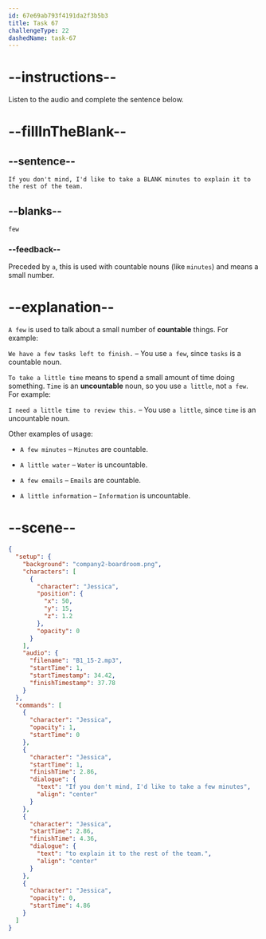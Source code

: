 ```yaml
---
id: 67e69ab793f4191da2f3b5b3
title: Task 67
challengeType: 22
dashedName: task-67
---
```


<!-- (Audio) Jessica: If you don't mind, I'd like to take a few minutes to explain it to the rest of the team. -->

# --instructions--

Listen to the audio and complete the sentence below.

# --fillInTheBlank--

## --sentence--

`If you don't mind, I'd like to take a BLANK minutes to explain it to the rest of the team.`

## --blanks--

`few`

### --feedback--

Preceded by `a`, this is used with countable nouns (like `minutes`) and means a small number.

# --explanation--

`A few` is used to talk about a small number of **countable** things. For example:

`We have a few tasks left to finish.` – You use `a few`, since `tasks` is a countable noun.

`To take a little time` means to spend a small amount of time doing something. `Time` is an **uncountable** noun, so you use `a little`, not `a few`. For example:

`I need a little time to review this.` – You use `a little`, since `time` is an uncountable noun.

Other examples of usage:

- `A few minutes` – `Minutes` are countable.

- `A little water` – `Water` is uncountable.

- `A few emails` – `Emails` are countable.

- `A little information` – `Information` is uncountable.

# --scene--

```json
{
  "setup": {
    "background": "company2-boardroom.png",
    "characters": [
      {
        "character": "Jessica",
        "position": {
          "x": 50,
          "y": 15,
          "z": 1.2
        },
        "opacity": 0
      }
    ],
    "audio": {
      "filename": "B1_15-2.mp3",
      "startTime": 1,
      "startTimestamp": 34.42,
      "finishTimestamp": 37.78
    }
  },
  "commands": [
    {
      "character": "Jessica",
      "opacity": 1,
      "startTime": 0
    },
    {
      "character": "Jessica",
      "startTime": 1,
      "finishTime": 2.86,
      "dialogue": {
        "text": "If you don't mind, I'd like to take a few minutes",
        "align": "center"
      }
    },
    {
      "character": "Jessica",
      "startTime": 2.86,
      "finishTime": 4.36,
      "dialogue": {
        "text": "to explain it to the rest of the team.",
        "align": "center"
      }
    },
    {
      "character": "Jessica",
      "opacity": 0,
      "startTime": 4.86
    }
  ]
}
```
